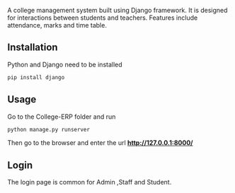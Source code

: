 A college management system built using Django framework. It is designed for interactions between students and teachers. Features include attendance, marks and time table.


## Installation

Python and Django need to be installed

```bash
pip install django
```

## Usage

Go to the College-ERP folder and run

```bash
python manage.py runserver
```
Then go to the browser and enter the url **http://127.0.0.1:8000/**


## Login

The login page is common for Admin ,Staff and Student.
